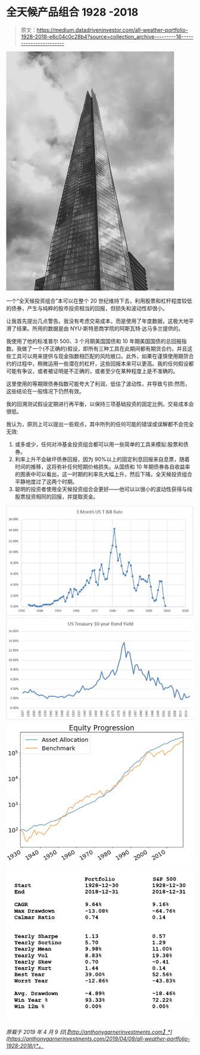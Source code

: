 # 全天候产品组合 1928 -2018

> 原文：<https://medium.datadriveninvestor.com/all-weather-portfolio-1928-2018-e6c04c0c28b4?source=collection_archive---------16----------------------->

![](img/a084f00e7fda0df7a0380f86d7cbc9e5.png)

一个“全天候投资组合”本可以在整个 20 世纪维持下去，利用股票和杠杆程度较低的债券，产生与纯粹的股市投资相当的回报，但损失和波动性却很小。

让我首先提出几点警告。我没有考虑交易成本，而是使用了年度数据，这极大地平滑了结果。所用的数据是由 NYU·斯特恩商学院的阿斯瓦特·达马多兰提供的。

我使用了他的标准普尔 500、3 个月期美国国债和 10 年期美国国债的总回报指数。我做了一个(不正确的)假设，即所有三种工具在此期间都有期货合约，并且这些工具可以用来提供与现金指数相匹配的风险敞口。此外，如果在谨慎使用期货合约的过程中，稍微运用一些潜在的杠杆，这些回报本来可以更高。我的任何假设都可能有争议，或者被证明是不正确的，或者至少在某种程度上是不准确的。

这里使用的等期限债券指数可能夸大了利润，低估了波动性，并导致亏损:然而，这些结论在一般情况下仍然有效。

我的回溯测试假设定期进行再平衡，以保持三项基础投资的固定比例。交易成本会很低。

我认为，原则上可以提出一些观点，其中所列的任何可能的错误或误解都不会完全无效:

1.  或多或少，任何对冲基金投资组合都可以用一些简单的工具来模拟:股票和债券。
2.  利率上升不会破坏债券回报，因为 90%以上的固定利息回报来自息票，随着时间的推移，这将弥补任何短期价格损失。从国债和 10 年期债券各自收益率的图表中可以看出，这一时期的利率先大幅上升，然后下降。全天候投资组合平静地度过了这两个时期。
3.  聪明的投资者使用全天候投资组合会更好——他可以以很小的波动性获得与纯股票投资相同的回报，并提取资金。

![](img/78504670c0b17549e8f26667c9efc7d9.png)![](img/df3d18760ffcd9d028a870ff80c5c7fc.png)![](img/50da871e6cef7b5415545d90e82abe71.png)![](img/7c25a3a1e423e2e3063b24a9817c2482.png)

*原载于 2019 年 4 月 9 日*[*【http://anthonygarnerinvestments.com】*](https://anthonygarnerinvestments.com/2019/04/09/all-weather-portfolio-1928-2018/)*。*